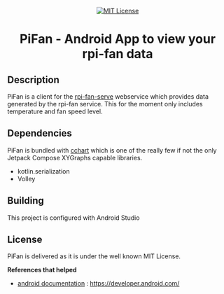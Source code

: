 <p align="center">
      <a href="https://scott-hamilton.mit-license.org/"><img alt="MIT License" src="https://img.shields.io/badge/License-MIT-525252.svg?labelColor=292929&logo=creative%20commons&style=for-the-badge" /></a>
</p>
<h1 align="center">PiFan - Android App to view your rpi-fan data</h1>

## Description
PiFan is a client for the [rpi-fan-serve](https://github.com/SCOTT-HAMILTON/rpi-fan-serve) webservice which provides data generated by the rpi-fan service. This for the moment only includes temperature and fan speed level.

## Dependencies
PiFan is bundled with [cchart](https://github.com/staakk/cchart) which is one of the really few if not the only Jetpack Compose XYGraphs capable libraries.
 - kotlin.serialization
 - Volley

## Building
This project is configured with Android Studio

## License
PiFan is delivered as it is under the well known MIT License.

**References that helped**
 - [android documentation] : <https://developer.android.com/>

[//]: # (These are reference links used in the body of this note and get stripped out when the markdown processor does its job. There is no need to format nicely because it shouldn't be seen. Thanks SO - http://stackoverflow.com/questions/4823468/store-comments-in-markdown-syntax)

   [android documentation]: <https://developer.android.com/>
